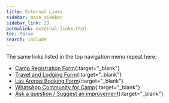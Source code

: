 ```yaml
---
title: External Links
sidebar: main_sidebar
sidebar_link: 23
permalink: external-links.html
toc: false
search: include
---
```


The same links listed in the top navigation menu repeat here:

* [Camp Registration Form](https://forms.gle/aMo7Gi15NyQiEvVD7){:target="_blank"}
* [Travel and Lodging Form](https://docs.google.com/forms/d/e/1FAIpQLSex7cyDs_Xf33rAxqU2S749xG_MB4lMQk3fPvF_p0JkkoKyTg/viewform){:target="_blank"}
* [Las Arenas Booking Form](https://docs.google.com/forms/d/e/1FAIpQLSct3SrTHl76pMYcZ5z9-eWdLCjCXzf4igqfVk689qA42YuyWA/viewform){:target="_blank"}
* [WhatsApp Community for Camp](https://chat.whatsapp.com/EMbSgSrfAhiFqgHSPwd7mH){:target="_blank"}
* [Ask a question / Suggest an improvement](https://docs.google.com/forms/d/e/1FAIpQLSeKsY-e9iy44578E1ijjs_g5Bwi1gZCuW439N1bOBlL76U5qg/viewform){:target="_blank"}
